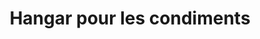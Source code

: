 ---
title: "Hangar pour les condiments"
url: /bounouma/hangar-pour-les-condiments/
shop: Lebensmittel
---